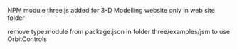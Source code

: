 NPM module three.js added for 3-D Modelling website only in web site folder

remove type:module from package.json in folder three/examples/jsm to use OrbitControls